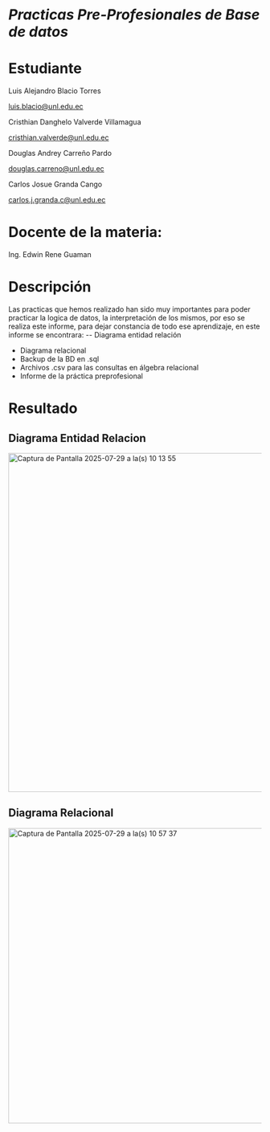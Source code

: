 # *Practicas Pre-Profesionales de Base de datos*
# Estudiante
Luis Alejandro Blacio Torres


luis.blacio@unl.edu.ec


Cristhian Danghelo Valverde Villamagua


cristhian.valverde@unl.edu.ec


Douglas Andrey Carreño Pardo


douglas.carreno@unl.edu.ec




Carlos Josue Granda Cango


carlos.j.granda.c@unl.edu.ec

# Docente de la materia:
Ing. Edwin Rene Guaman
# Descripción 
Las practicas que hemos realizado han sido muy importantes para poder practicar la logica de datos, la interpretación de los mismos,
por eso se realiza este informe, para dejar constancia de todo ese aprendizaje, en este informe se encontrara:
-- Diagrama entidad relación
- Diagrama relacional
- Backup de la BD en .sql
- Archivos .csv para las consultas en álgebra relacional
- Informe de la práctica preprofesional

# Resultado

## Diagrama Entidad Relacion
<img width="800" height="675" alt="Captura de Pantalla 2025-07-29 a la(s) 10 13 55" src="https://github.com/user-attachments/assets/c67aff69-1e8b-43f1-bfb5-d468cf70b1e2" />

## Diagrama Relacional
<img width="1312" height="588" alt="Captura de Pantalla 2025-07-29 a la(s) 10 57 37" src="https://github.com/user-attachments/assets/bd171490-04fb-47f2-88f6-f2fafc430520" />




